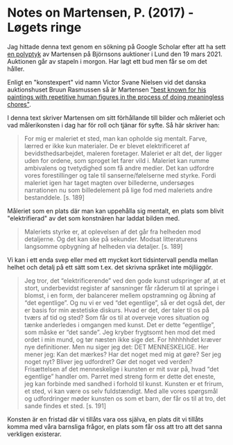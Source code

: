 # Notes on Martensen, P. (2017) - Løgets ringe

Jag hittade denna text genom en sökning på Google Scholar efter att ha sett [en polyptyk](https://archive.fo/4tLSq) av Martensen på Björnsons auktioner i Lund den 19 mars 2021. Auktionen går av stapeln i morgon. Har lagt ett bud men får se om det håller. 

Enligt en "konstexpert" vid namn Victor Svane Nielsen vid det danska auktionshuset Bruun Rasmussen så är Martensen ["best known for his paintings with repetitive human figures in the process of doing meaningless chores"](https://archive.fo/Qscok).

I denna text skriver Martensen om sitt förhållande till bilder och måleriet och vad målerikonsten i dag har för roll och tjänar för syfte. Så här skriver han:

> For mig er maleriet et sted, man kan opholde sig mentalt. Farve, lærred er ikke kun materialer. De er blevet elektrificeret af bevidsthedsarbejdet, maleren foretager. Maleriet er alt det, der ligger uden for ordene, som sproget let farer vild i. Maleriet kan rumme ambivalens og tvetydighed som få andre medier. Det kan udfordre vores forestillinger og tale til sanserne/følelserne med styrke. Fordi maleriet igen har taget magten over billederne, undersøges narrationen nu som billedelement på lige fod med maleriets andre bestanddele. [s. 189]

Måleriet som en plats där man kan uppehålla sig mentalt, en plats som blivit "elektrifierad" av det som konstnären har laddat bilden med.

> Maleriets styrke er, at oplevelsen af det går fra helheden mod detaljerne. Og det kan ske på sekunder. Modsat litteraturens langsomme opbygning af helheden via detaljer. [s. 189]

Vi kan i ett enda svep eller med ett mycket kort tidsintervall pendla mellan helhet och detalj på ett sätt som t.ex. det skrivna språket inte möjliiggör.

> Jeg tror, det “elektrificerende” ved den gode kunst udspringer af, at et stort, underbevidst register af sansninger får råderum til at springe i blomst, i en form, der balancerer mellem opstramning og åbning af “det egentlige”. Og nu vi er ved “det egentlige”, så er det også det, der er basis for min æstetiske diskurs. Hvad er det, der taler til os på tværs af tid og sted? Som får os til at overveje vores situation og tænke anderledes i omgangen med kunst. Det er dette “egentlige”, som måske er “det sande”. Jeg kryber frygtsomt hen mod det med ordet i min mund, og tør næsten ikke sige det. For hhhhhhdet kræver nye definitioner. Men nu siger jeg det: DET MENNESKELIGE. Her mener jeg: Kan det mærkes? Har det noget med mig at gøre? Ser jeg noget nyt? Bliver jeg udfordret? Gør det noget ved verden? Frisættelsen af det menneskelige i kunsten er mit svar på, hvad “det egentlige” handler om. Parret med streng form er dette det eneste, jeg kan forbinde med sandhed i forhold til kunst. Kunsten er et frirum, et sted, vi kan være os selv fuldstændigt. Med alle vores spørgsmål og udfordringer møder kunsten os som et barn, der får os til at tro, det sande findes et sted. [s. 191]

Konsten är en fristad där vi tillåts vara oss själva, en plats dit vi tillåts komma med våra barnsliga frågor, en plats som får oss att tro att det sanna verkligen existerar.
